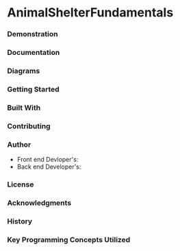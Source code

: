 # AnimalShelterFundamentals

### Demonstration

### Documentation

### Diagrams

### Getting Started

### Built With

### Contributing

### Author
- Front end Devloper's:
- Back end Developer's:

### License

### Acknowledgments

### History

### Key Programming Concepts Utilized


